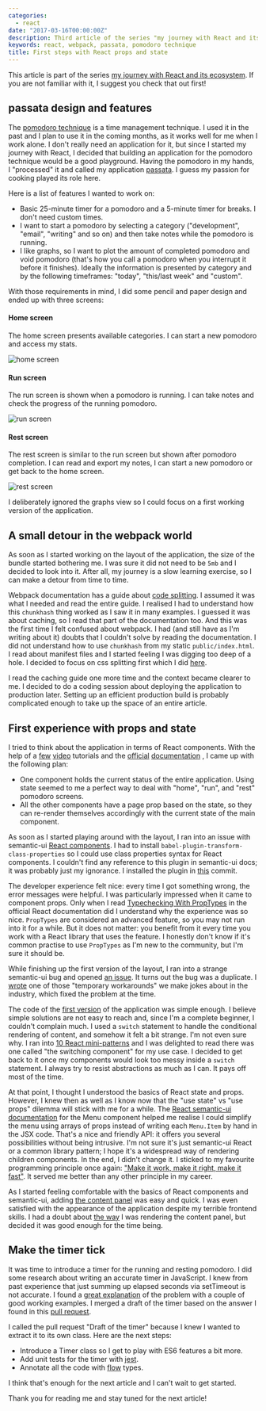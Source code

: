 ```yaml
---
categories:
  - react
date: "2017-03-16T00:00:00Z"
description: Third article of the series "my journey with React and its ecosystem"
keywords: react, webpack, passata, pomodoro technique
title: First steps with React props and state
---
```


This article is part of the series [my journey with React and its
ecosystem](/react.html). If you are not familiar with it, I suggest you check
that out first!

## passata design and features

The [pomodoro technique](http://cirillocompany.de/pages/pomodoro-technique) is a
time management technique. I used it in the past and I plan to use it in the
coming months, as it works well for me when I work alone. I don't really need an
application for it, but since I started my journey with React, I decided that
building an application for the pomodoro technique would be a good playground.
Having the pomodoro in my hands, I "processed" it and called my application
[passata](https://github.com/lucapette/passata). I guess my passion for cooking
played its role here.

Here is a list of features I wanted to work on:

- Basic 25-minute timer for a pomodoro and a 5-minute timer for breaks. I don't
  need custom times.
- I want to start a pomodoro by selecting a category ("development", "email",
  "writing" and so on) and then take notes while the pomodoro is running.
- I like graphs, so I want to plot the amount of completed pomodoro and void
  pomodoro (that's how you call a pomodoro when you interrupt it before it
  finishes). Ideally the information is presented by category and by the
  following timeframes: "today", "this/last week" and "custom".

With those requirements in mind, I did some pencil and paper design and ended up
with three screens:

#### Home screen

The home screen presents available categories. I can start a new pomodoro and
access my stats.

![home screen](/img/home.jpg)

#### Run screen

The run screen is shown when a pomodoro is running. I can take notes and
check the progress of the running pomodoro.

![run screen](/img/run.jpg)

#### Rest screen

The rest screen is similar to the run screen but shown after pomodoro
completion. I can read and export my notes, I can start a new pomodoro or get
back to the home screen.

![rest screen](/img/rest.jpg)

I deliberately ignored the graphs view so I could focus on a first working
version of the application.

## A small detour in the webpack world

As soon as I started working on the layout of the application, the size of the
bundle started bothering me. I was sure it did not need to be `5mb` and I
decided to look into it. After all, my journey is a slow learning exercise, so I
can make a detour from time to time.

Webpack documentation has a guide about [code
splitting](https://webpack.js.org/guides/code-splitting/). I assumed it was what
I needed and read the entire guide. I realised I had to understand how this
`chunkhash` thing worked as I saw it in many examples. I guessed it was about
caching, so I read that part of the documentation too. And this was the first
time I felt confused about webpack. I had (and still have as I'm writing about
it) doubts that I couldn't solve by reading the documentation. I did not
understand how to use `chunkhash` from my static `public/index.html`. I read
about manifest files and I started feeling I was digging too deep of a hole. I
decided to focus on css splitting first which I did
[here](http://github.com/lucapette/passata/commit/233eaec).

I read the caching guide one more time and the context became clearer to me. I
decided to do a coding session about deploying the application to production
later. Setting up an efficient production build is probably complicated enough
to take up the space of an entire article.

## First experience with props and state

I tried to think about the application in terms of React components. With the
help of a [few](https://www.youtube.com/watch?v=_D1JGNidMr4)
[video](https://www.youtube.com/watch?v=JPT3bFIwJYA&list=PL55RiY5tL51oyA8euSROLjMFZbXaV7skS)
tutorials and the
[official](https://facebook.github.io/react/docs/components-and-props.html)
[documentation](https://facebook.github.io/react/docs/state-and-lifecycle.html)
, I came up with the following plan:

- One component holds the current status of the entire application. Using state
  seemed to me a perfect way to deal with "home", "run", and "rest" pomodoro
  screens.
- All the other components have a page prop based on the state, so they can
  re-render themselves accordingly with the current state of the main component.

As soon as I started playing around with the layout, I ran into an issue with
semantic-ui [React components](http://react.semantic-ui.com/introduction). I had
to install `babel-plugin-transform-class-properties` so I could use class
properties syntax for React components. I couldn't find any reference to this
plugin in semantic-ui docs; it was probably just my ignorance. I installed the
plugin in [this](https://github.com/lucapette/passata/commit/4ef66b9) commit.

The developer experience felt nice: every time I got something wrong, the error
messages were helpful. I was particularly impressed when it came to component
props. Only when I read [Typechecking With
PropTypes](https://facebook.github.io/react/docs/typechecking-with-proptypes.html)
in the official React documentation did I understand why the experience was so
nice. `PropTypes` are considered an advanced feature, so you may not run into it
for a while. But it does not matter: you benefit from it every time you work
with a React library that uses the feature. I honestly don't know if it's common
practise to use `PropTypes` as I'm new to the community, but I'm sure it should
be.

While finishing up the first version of the layout, I ran into a strange
semantic-ui bug and opened [an
issue](https://github.com/Semantic-Org/Semantic-UI/issues/5073). It turns out
the bug was a duplicate. I
[wrote](https://github.com/lucapette/passata/commit/9870914) one of those
"temporary workarounds" we make jokes about in the industry, which fixed the
problem at the time.

The code of the [first
version](https://github.com/lucapette/passata/commit/4d2d1f7) of the application
was simple enough. I believe simple solutions are not easy to reach and, since
I'm a complete beginner, I couldn't complain much. I used a `switch` statement
to handle the conditional rendering of content, and somehow it felt a bit
strange. I'm not even sure why. I ran into [10 React
mini-patterns](https://hackernoon.com/10-react-mini-patterns-c1da92f068c5#.huqphpo0x)
and I was delighted to read there was one called "the switching component" for
my use case. I decided to get back to it once my components would look too messy
inside a `switch` statement. I always try to resist abstractions as much as I
can. It pays off most of the time.

At that point, I thought I understood the basics of React state and props.
However, I knew then as well as I know now that the "use state" vs "use props"
dilemma will stick with me for a while. The [React semantic-ui
documentation](http://react.semantic-ui.com/collections/menu) for the Menu
component helped me realise I could simplify the menu using arrays of props
instead of writing each `Menu.Item` by hand in the JSX code. That's a nice and
friendly API: it offers you several possibilities without being intrusive. I'm
not sure it's just semantic-ui React or a common library pattern; I hope it's a
widespread way of rendering children components. In the end, I didn't change it.
I sticked to my favourite programming principle once again: ["Make it work, make
it right, make it fast"](http://wiki.c2.com/?MakeItWorkMakeItRightMakeItFast).
It served me better than any other principle in my career.

As I started feeling comfortable with the basics of React components and
semantic-ui, adding [the content
panel](https://github.com/lucapette/passata/commit/c4566e3) was easy and quick.
I was even satisfied with the appearance of the application despite my terrible
frontend skills. I had a doubt about [the
way](https://github.com/lucapette/passata/commit/c4566e3b749ae17b6c6303c05f81ea6bf798919a#diff-64e27e4d7d4e12ee7eabb7a8b481ead7R59)
I was rendering the content panel, but decided it was good enough for the time
being.

## Make the timer tick

It was time to introduce a timer for the running and resting pomodoro. I did
some research about writing an accurate timer in JavaScript. I knew from past
experience that just summing up elapsed seconds via setTimeout is not accurate.
I found a [great explanation](http://stackoverflow.com/a/29972322/249630) of the
problem with a couple of good working examples. I merged a draft of the timer
based on the answer I found in this [pull
request](https://github.com/lucapette/passata/pull/1).

I called the pull request "Draft of the timer" because I knew I wanted to
extract it to its own class. Here are the next steps:

- Introduce a Timer class so I get to play with ES6 features a bit more.
- Add unit tests for the timer with [jest](https://facebook.github.io/jest/).
- Annotate all the code with [flow](http://flowtype.org) types.

I think that's enough for the next article and I can't wait to get started.

Thank you for reading me and stay tuned for the next article!

